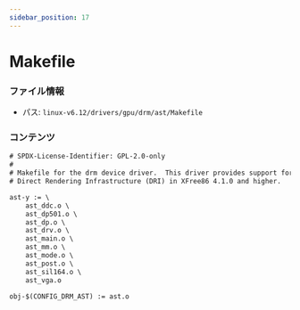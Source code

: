 ```yaml
---
sidebar_position: 17
---
```

# Makefile

### ファイル情報

- パス: `linux-v6.12/drivers/gpu/drm/ast/Makefile`

### コンテンツ

```txt
# SPDX-License-Identifier: GPL-2.0-only
#
# Makefile for the drm device driver.  This driver provides support for the
# Direct Rendering Infrastructure (DRI) in XFree86 4.1.0 and higher.

ast-y := \
	ast_ddc.o \
	ast_dp501.o \
	ast_dp.o \
	ast_drv.o \
	ast_main.o \
	ast_mm.o \
	ast_mode.o \
	ast_post.o \
	ast_sil164.o \
	ast_vga.o

obj-$(CONFIG_DRM_AST) := ast.o

```
